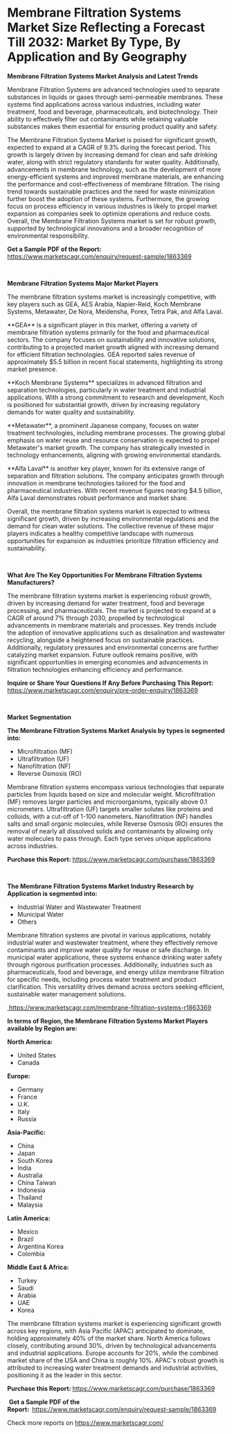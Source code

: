 <p><h1>Membrane Filtration Systems Market Size Reflecting a Forecast Till 2032: Market By Type, By Application and By Geography</h1></p><p><strong>Membrane Filtration Systems Market Analysis and Latest Trends</strong></p>
<p><p>Membrane Filtration Systems are advanced technologies used to separate substances in liquids or gases through semi-permeable membranes. These systems find applications across various industries, including water treatment, food and beverage, pharmaceuticals, and biotechnology. Their ability to effectively filter out contaminants while retaining valuable substances makes them essential for ensuring product quality and safety.</p><p>The Membrane Filtration Systems Market is poised for significant growth, expected to expand at a CAGR of 9.3% during the forecast period. This growth is largely driven by increasing demand for clean and safe drinking water, along with strict regulatory standards for water quality. Additionally, advancements in membrane technology, such as the development of more energy-efficient systems and improved membrane materials, are enhancing the performance and cost-effectiveness of membrane filtration. The rising trend towards sustainable practices and the need for waste minimization further boost the adoption of these systems. Furthermore, the growing focus on process efficiency in various industries is likely to propel market expansion as companies seek to optimize operations and reduce costs. Overall, the Membrane Filtration Systems market is set for robust growth, supported by technological innovations and a broader recognition of environmental responsibility.</p></p>
<p><strong>Get a Sample PDF of the Report:&nbsp;</strong> <a href="https://www.marketscagr.com/enquiry/request-sample/1863369?utm_campaign=2480&utm_medium=2&utm_source=Github&utm_content=ia&utm_term=10042025&utm_id=membrane-filtration-systems">https://www.marketscagr.com/enquiry/request-sample/1863369</a></p>
<p>&nbsp;</p>
<p><strong>Membrane Filtration Systems Major Market Players</strong></p>
<p><p>The membrane filtration systems market is increasingly competitive, with key players such as GEA, AES Arabia, Napier-Reid, Koch Membrane Systems, Metawater, De Nora, Meidensha, Porex, Tetra Pak, and Alfa Laval.</p><p>**GEA** is a significant player in this market, offering a variety of membrane filtration systems primarily for the food and pharmaceutical sectors. The company focuses on sustainability and innovative solutions, contributing to a projected market growth aligned with increasing demand for efficient filtration technologies. GEA reported sales revenue of approximately $5.5 billion in recent fiscal statements, highlighting its strong market presence.</p><p>**Koch Membrane Systems** specializes in advanced filtration and separation technologies, particularly in water treatment and industrial applications. With a strong commitment to research and development, Koch is positioned for substantial growth, driven by increasing regulatory demands for water quality and sustainability.</p><p>**Metawater**, a prominent Japanese company, focuses on water treatment technologies, including membrane processes. The growing global emphasis on water reuse and resource conservation is expected to propel Metawater's market growth. The company has strategically invested in technology enhancements, aligning with growing environmental standards.</p><p>**Alfa Laval** is another key player, known for its extensive range of separation and filtration solutions. The company anticipates growth through innovation in membrane technologies tailored for the food and pharmaceutical industries. With recent revenue figures nearing $4.5 billion, Alfa Laval demonstrates robust performance and market share.</p><p>Overall, the membrane filtration systems market is expected to witness significant growth, driven by increasing environmental regulations and the demand for clean water solutions. The collective revenue of these major players indicates a healthy competitive landscape with numerous opportunities for expansion as industries prioritize filtration efficiency and sustainability.</p></p>
<p>&nbsp;</p>
<p><strong>What Are The Key Opportunities For Membrane Filtration Systems Manufacturers?</strong></p>
<p><p>The membrane filtration systems market is experiencing robust growth, driven by increasing demand for water treatment, food and beverage processing, and pharmaceuticals. The market is projected to expand at a CAGR of around 7% through 2030, propelled by technological advancements in membrane materials and processes. Key trends include the adoption of innovative applications such as desalination and wastewater recycling, alongside a heightened focus on sustainable practices. Additionally, regulatory pressures and environmental concerns are further catalyzing market expansion. Future outlook remains positive, with significant opportunities in emerging economies and advancements in filtration technologies enhancing efficiency and performance.</p></p>
<p><strong>Inquire or Share Your Questions If Any Before Purchasing This Report:</strong> <a href="https://www.marketscagr.com/enquiry/pre-order-enquiry/1863369?utm_campaign=2480&utm_medium=2&utm_source=Github&utm_content=ia&utm_term=10042025&utm_id=membrane-filtration-systems">https://www.marketscagr.com/enquiry/pre-order-enquiry/1863369</a></p>
<p>&nbsp;</p>
<p><strong>Market Segmentation</strong></p>
<p><strong>The Membrane Filtration Systems Market Analysis by types is segmented into:</strong></p>
<p><ul><li>Microfiltration (MF)</li><li>Ultrafiltration (UF)</li><li>Nanofiltration (NF)</li><li>Reverse Osmosis (RO)</li></ul></p>
<p><p>Membrane filtration systems encompass various technologies that separate particles from liquids based on size and molecular weight. Microfiltration (MF) removes larger particles and microorganisms, typically above 0.1 micrometers. Ultrafiltration (UF) targets smaller solutes like proteins and colloids, with a cut-off of 1-100 nanometers. Nanofiltration (NF) handles salts and small organic molecules, while Reverse Osmosis (RO) ensures the removal of nearly all dissolved solids and contaminants by allowing only water molecules to pass through. Each type serves unique applications across industries.</p></p>
<p><strong>Purchase this Report:&nbsp;</strong><a href="https://www.marketscagr.com/purchase/1863369?utm_campaign=2480&utm_medium=2&utm_source=Github&utm_content=ia&utm_term=10042025&utm_id=membrane-filtration-systems">https://www.marketscagr.com/purchase/1863369</a></p>
<p>&nbsp;</p>
<p><strong>The Membrane Filtration Systems Market Industry Research by Application is segmented into:</strong></p>
<p><ul><li>Industrial Water and Wastewater Treatment</li><li>Municipal Water</li><li>Others</li></ul></p>
<p><p>Membrane filtration systems are pivotal in various applications, notably industrial water and wastewater treatment, where they effectively remove contaminants and improve water quality for reuse or safe discharge. In municipal water applications, these systems enhance drinking water safety through rigorous purification processes. Additionally, industries such as pharmaceuticals, food and beverage, and energy utilize membrane filtration for specific needs, including process water treatment and product clarification. This versatility drives demand across sectors seeking efficient, sustainable water management solutions.</p></p>
<p><a href="https://www.marketscagr.com/membrane-filtration-systems-r1863369?utm_campaign=2480&utm_medium=2&utm_source=Github&utm_content=ia&utm_term=10042025&utm_id=membrane-filtration-systems">&nbsp;https://www.marketscagr.com/membrane-filtration-systems-r1863369</a></p>
<p><strong>In terms of Region, the Membrane Filtration Systems Market Players available by Region are:</strong></p>
<p>
    <p> <strong> North America: </strong>
        <ul>
            <li>United States</li>
            <li>Canada</li>
        </ul>
        </p> 
    <p> <strong> Europe: </strong>
        <ul>
            <li>Germany</li>
            <li>France</li>
            <li>U.K.</li>
            <li>Italy</li>
            <li>Russia</li>
        </ul>
        </p> 
    <p> <strong> Asia-Pacific: </strong>
        <ul>
            <li>China</li>
            <li>Japan</li>
            <li>South Korea</li>
            <li>India</li>
            <li>Australia</li>
            <li>China Taiwan</li>
            <li>Indonesia</li>
            <li>Thailand</li>
            <li>Malaysia</li>
        </ul>
        </p> 
    <p> <strong> Latin America: </strong>
        <ul>
            <li>Mexico</li>
            <li>Brazil</li>
            <li>Argentina Korea</li>
            <li>Colombia</li>
        </ul>
        </p> 
    <p> <strong> Middle East & Africa: </strong>
        <ul>
            <li>Turkey</li>
            <li>Saudi</li>
            <li>Arabia</li>
            <li>UAE</li>
            <li>Korea</li>
        </ul>
    </p>
    </p>
<p><p>The membrane filtration systems market is experiencing significant growth across key regions, with Asia Pacific (APAC) anticipated to dominate, holding approximately 40% of the market share. North America follows closely, contributing around 30%, driven by technological advancements and industrial applications. Europe accounts for 20%, while the combined market share of the USA and China is roughly 10%. APAC's robust growth is attributed to increasing water treatment demands and industrial activities, positioning it as the leader in this sector.</p></p>
<p><strong>Purchase this Report: </strong><a href="https://www.marketscagr.com/purchase/1863369?utm_campaign=2480&utm_medium=2&utm_source=Github&utm_content=ia&utm_term=10042025&utm_id=membrane-filtration-systems">https://www.marketscagr.com/purchase/1863369</a></p>
<p>&nbsp;<strong>Get a Sample PDF of the Report:&nbsp;&nbsp;</strong><a href="https://www.marketscagr.com/enquiry/request-sample/1863369?utm_campaign=2480&utm_medium=2&utm_source=Github&utm_content=ia&utm_term=10042025&utm_id=membrane-filtration-systems">https://www.marketscagr.com/enquiry/request-sample/1863369</a></p>
<p><strong></strong></p>
<p>Check more reports on <a href="https://www.marketscagr.com/?utm_campaign=2480&utm_medium=2&utm_source=Github&utm_content=ia&utm_term=10042025&utm_id=membrane-filtration-systems">https://www.marketscagr.com/</a></p>